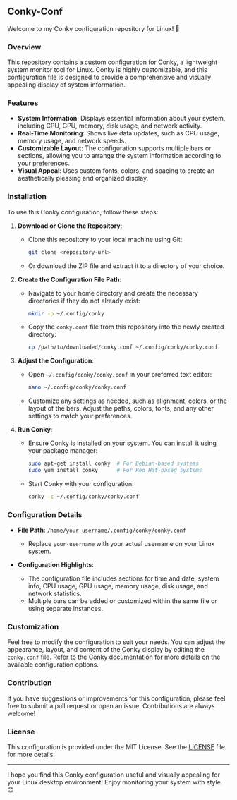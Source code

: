## Conky-Conf

Welcome to my Conky configuration repository for Linux! 🎉

### Overview

This repository contains a custom configuration for Conky, a lightweight system monitor tool for Linux. Conky is highly customizable, and this configuration file is designed to provide a comprehensive and visually appealing display of system information.

### Features

- **System Information**: Displays essential information about your system, including CPU, GPU, memory, disk usage, and network activity.
- **Real-Time Monitoring**: Shows live data updates, such as CPU usage, memory usage, and network speeds.
- **Customizable Layout**: The configuration supports multiple bars or sections, allowing you to arrange the system information according to your preferences.
- **Visual Appeal**: Uses custom fonts, colors, and spacing to create an aesthetically pleasing and organized display.

### Installation

To use this Conky configuration, follow these steps:

1. **Download or Clone the Repository**:
   - Clone this repository to your local machine using Git:
     ```sh
     git clone <repository-url>
     ```
   - Or download the ZIP file and extract it to a directory of your choice.

2. **Create the Configuration File Path**:
   - Navigate to your home directory and create the necessary directories if they do not already exist:
     ```sh
     mkdir -p ~/.config/conky
     ```
   - Copy the `conky.conf` file from this repository into the newly created directory:
     ```sh
     cp /path/to/downloaded/conky.conf ~/.config/conky/conky.conf
     ```

3. **Adjust the Configuration**:
   - Open `~/.config/conky/conky.conf` in your preferred text editor:
     ```sh
     nano ~/.config/conky/conky.conf
     ```
   - Customize any settings as needed, such as alignment, colors, or the layout of the bars. Adjust the paths, colors, fonts, and any other settings to match your preferences.

4. **Run Conky**:
   - Ensure Conky is installed on your system. You can install it using your package manager:
     ```sh
     sudo apt-get install conky  # For Debian-based systems
     sudo yum install conky      # For Red Hat-based systems
     ```
   - Start Conky with your configuration:
     ```sh
     conky -c ~/.config/conky/conky.conf
     ```

### Configuration Details

- **File Path**: `/home/your-username/.config/conky/conky.conf`
  - Replace `your-username` with your actual username on your Linux system.

- **Configuration Highlights**:
  - The configuration file includes sections for time and date, system info, CPU usage, GPU usage, memory usage, disk usage, and network statistics.
  - Multiple bars can be added or customized within the same file or using separate instances.

### Customization

Feel free to modify the configuration to suit your needs. You can adjust the appearance, layout, and content of the Conky display by editing the `conky.conf` file. Refer to the [Conky documentation](https://wiki.archlinux.org/title/Conky) for more details on the available configuration options.

### Contribution

If you have suggestions or improvements for this configuration, please feel free to submit a pull request or open an issue. Contributions are always welcome!

### License

This configuration is provided under the MIT License. See the [LICENSE](LICENSE) file for more details.

---

I hope you find this Conky configuration useful and visually appealing for your Linux desktop environment! Enjoy monitoring your system with style. 😊
